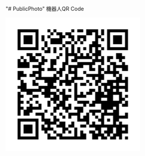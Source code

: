 "# PublicPhoto" 
機器人QR Code

![2023/11/5 linebot QRCode](https://github.com/zoro0611/PublicPhoto/blob/50b71f64a8232ff71b9b177ca6f174a24855dc22/messageImage_1699158698140.jpg)
